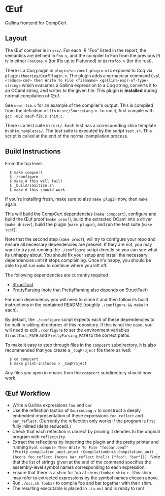 # Œuf
Gallina frontend for CompCert


## Layout

The Œuf compiler is in `src/`.  For each IR "Foo" listed in the report, the
semantics are defined in `Foo.v`, and the compiler to Foo from the previous IR
is in either `FooComp.v` (for IRs up to Flattened) or `Bartofoo.v` (for the
rest).

There is a Coq plugin in `plugin/src/oeuf_plugin.ml4` exposed to Coq via 
`plugin/theories/OeufPlugin.v`. The plugin adds a vernacular command 
`Eval <reduce-cmd> Then Write To File <filename> <gallina-expr-of-type-string>`
which evaluates a Gallina expression to a Coq string, converts it to an OCaml 
string, and writes to the given file. This plugin is **installed** during 
normal compilation of Œuf.

See `oeuf-fib.s` for an example of the compiler's output.  This is compiled
from the definition of `fib` in `src/SourceLang.v`.  To run it, first compile
with `gcc -m32 oeuf-fib.s shim.c`.

There is a test suite in `test/`. Each test has a corresponding shim template in
`shim_templates/`. The test suite is executed by the script `test.sh`. This 
script is called at the end of the normal compilation process.

## Build Instructions

From the top level:

```
  $ make compcert
  $ ./configure
  $ make # this will fail!
  $ _build/sanitize.sh
  $ make # this should work
```

If you're installing fresh, make sure to also ```make plugin``` now,
then ```make``` again.

This will build the CompCert dependencies (`make compcert`), configure and
build the Œuf proof (`make proof`), build the extracted OCaml
into a driver (`make driver`), build the plugin (`make plugin`), and 
run the test suite (`make test`).

Note that the second step (`make proof`), will try to configure your repo
and ensure all necessary dependencies are present.  If they are not, you
may want to try just running the `./configure` script directly so you can
see what its unhappy about.  You should fix your setup and install the
necessary dependencies until it stops complaining.  Once it's happy, you
should be able to just run `make` to continue where you left off.

The following dependencies are currently required

* [StructTact](https://github.com/uwplse/StructTact)
* [PrettyParsing](https://github.com/wilcoxjay/PrettyParsing) (note that 
  PrettyParsing also depends on StructTact)

For each dependency you will need to clone it and then follow its build 
instructions in the contained README (roughly `./configure && make` in 
each).

By default, the `./configure` script expects each of these dependencies to 
be built in sibling directories of this repository. If this is not the case, 
you will need to edit `./configure` to set the environment variables 
`StructTact_PATH` and `PrettyParsing_PATH` to the correct paths. 

To make it easy to step through files in the `compcert` subdirectory, it
is also recommended that you create a `_CoqProject` file there as well:

```
  $ cd compcert
  $ make print-includes > _CoqProject
```

Any files you open in emacs from the `compcert` subdirectory should now work.

## Œuf Workflow

* Write a Gallina expressions `foo` and `bar`
* Use the reflection tactics of `SourceLang.v` to construct a deeply embedded 
  representation of these expressions `foo_reflect` and `bar_reflect`. (Currently 
  the reflection only works if the program is first fully inlined (delta reduced).) 
* Check that each reflection is correct by proving it denotes to the original 
  program with `reflexivity`.
* Extract the reflections by importing the plugin and the pretty printer and
  running `Eval compute Then Write To File "foobar.oeuf" (Pretty.compilation_unit.print (CompilationUnit.Compilation_unit _ (hcons foo_reflect (hcons bar_reflect hnil)) ["foo"; "bar"])).` Note that the list of strings given at the end of the command specifies the assembly-level symbol names corresponding to each expression.
* Ensure that there is a shim for foo at `shims/foobar_shim.c`. This shim may refer to extracted expressions by the symbol names chosen above.
* Run `./occ.sh foobar` to compile foo and bar together with their shim.
* The resulting executable is placed in `./a.out` and is ready to run!

